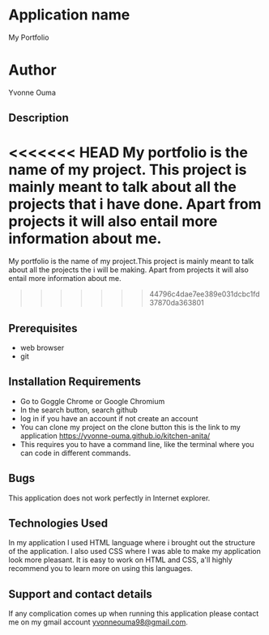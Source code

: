 # Application name
My Portfolio
# Author
Yvonne Ouma
## Description
<<<<<<< HEAD
My portfolio is the name of my project. This project is mainly meant to talk about all the projects that i have done. Apart from projects it will also entail more information about me.
=======
My portfolio is the name of my project.This project is mainly meant to talk about all the projects the i will be making. Apart from projects it will also entail more information about me.
>>>>>>> 44796c4dae7ee389e031dcbc1fd37870da363801
## Prerequisites
* web browser
* git
## Installation Requirements
* Go to Goggle Chrome or Google Chromium
* In the search button, search github
* log in if you have an account if not create an account
* You can clone my project on the clone button
this is the link to my application https://yvonne-ouma.github.io/kitchen-anita/
* This requires you to have a command line, like the terminal where you can code in different commands.
## Bugs
This application does not work perfectly in Internet explorer.
## Technologies Used
In my application I used HTML language where i brought out the structure of the application. I also used CSS where I was able to make my application look more pleasant. It is easy to work on HTML and CSS, a'll highly recommend you to learn more on using this languages.
## Support and contact details
If any complication comes up when running this application please contact me on my gmail account yvonneouma98@gmail.com.
